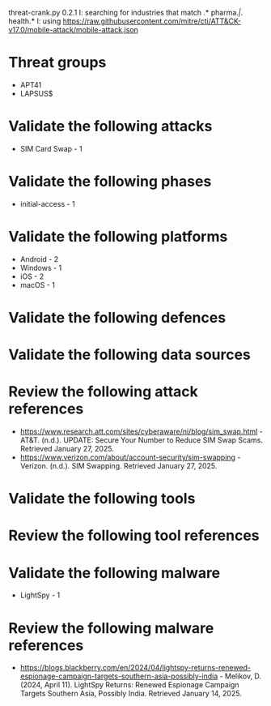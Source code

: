 threat-crank.py 0.2.1
I: searching for industries that match .* pharma.*|.* health.*
I: using https://raw.githubusercontent.com/mitre/cti/ATT&CK-v17.0/mobile-attack/mobile-attack.json
# Threat groups

* APT41
* LAPSUS$

# Validate the following attacks

* SIM Card Swap - 1

# Validate the following phases

* initial-access - 1

# Validate the following platforms

* Android - 2
* Windows - 1
* iOS - 2
* macOS - 1

# Validate the following defences


# Validate the following data sources


# Review the following attack references

* https://www.research.att.com/sites/cyberaware/ni/blog/sim_swap.html - AT&T. (n.d.). UPDATE: Secure Your Number to Reduce SIM Swap Scams. Retrieved January 27, 2025.
* https://www.verizon.com/about/account-security/sim-swapping - Verizon. (n.d.). SIM Swapping. Retrieved January 27, 2025.

# Validate the following tools


# Review the following tool references


# Validate the following malware

* LightSpy - 1

# Review the following malware references

* https://blogs.blackberry.com/en/2024/04/lightspy-returns-renewed-espionage-campaign-targets-southern-asia-possibly-india - Melikov, D. (2024, April 11). LightSpy Returns: Renewed Espionage Campaign Targets Southern Asia, Possibly India. Retrieved January 14, 2025.


